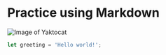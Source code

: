 # Practice using Markdown

![Image of Yaktocat](https://octodex.github.com/images/yaktocat.png)

``` javascript
let greeting = 'Hello world!';
```

